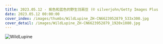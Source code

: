 ```yaml
---
title: 2023.05.12 - 紫色和蓝色的野生羽扇豆 (© silverjohn/Getty Images Plus)
date: 2023.05.12 00:00:00
cover_index: /images/thumbs/WildLupine_ZH-CN6623952879_533x300.jpg
cover_detail: /images/WildLupine_ZH-CN6623952879_1920x1080.jpg
---
```


![WildLupine](/images/WildLupine_ZH-CN6623952879_1920x1080.jpg)
